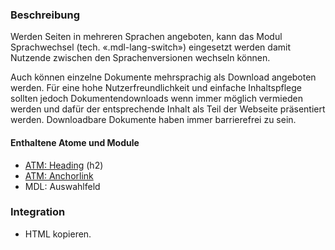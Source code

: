 ### Beschreibung

Werden Seiten in mehreren Sprachen angeboten, kann das Modul Sprachwechsel (tech. «.mdl-lang-switch») eingesetzt werden damit Nutzende zwischen den Sprachenversionen wechseln können.
 
Auch können einzelne Dokumente mehrsprachig als Download angeboten werden. Für eine hohe Nutzerfreundlichkeit und einfache Inhaltspflege sollten jedoch Dokumentendownloads wenn immer möglich vermieden werden und dafür der entsprechende Inhalt als Teil der Webseite präsentiert werden. Downloadbare Dokumente haben immer barrierefrei zu sein. 

#### Enthaltene Atome und Module
* <a href="../../atoms/headings/headings.html">ATM: Heading</a> (h2)
* <a href="../../atoms/anchorlink/anchorlink.html">ATM: Anchorlink</a>
* MDL: Auswahlfeld


### Integration

* HTML kopieren.
